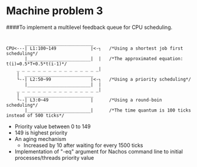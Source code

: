 # Machine problem 3

####To implement a multilevel feedback queue for CPU scheduling.

```

       __________________________
CPU<---| L1:100~149             |<-┐   /*Using a shortest job first scheduling*/
       |________________________|  |   /*The approximated equation: t(i)=0.5*T+0.5*t(i-1)*/
    _ _ _ _ _ _ _ _ _ _ _ _ _ _ _ _| 
    |  __________________________      
    └--| L2:50~99               |<-┐   /*Using a priority scheduling*/
       |________________________|  |
    _ _ _ _ _ _ _ _ _ _ _ _ _ _ _ _| 
    |  __________________________
    └--| L3:0~49                |      /*Using a round-boin scheduling*/
       |________________________|      /*The time quantum is 100 ticks instead of 500 ticks*/

```
* Priority value between 0 to 149
* 149 is highest priority
* An aging mechanism
  * Increased by 10 after waiting for every 1500 ticks
* Implementation of "-eq" argument for Nachos command line to initial processes/threads priority value